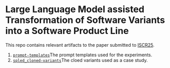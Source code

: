 # Large Language Model assisted Transformation of Software Variants into a Software Product Line

This repo contains relevant artifacts to the paper submitted to [ISCR25](https://conf.researchr.org/home/icsr-2025).

1. [`prompt-templates`](prompt-templates)The prompt templates used for the experiments.
2. [`spled_cloned-variants`](spled_cloned-variants)The cloed variants used as a case study.